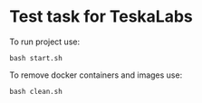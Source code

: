 # Test task for TeskaLabs
To run project use:
```
bash start.sh
```

To remove docker containers and images use:
```
bash clean.sh
```
